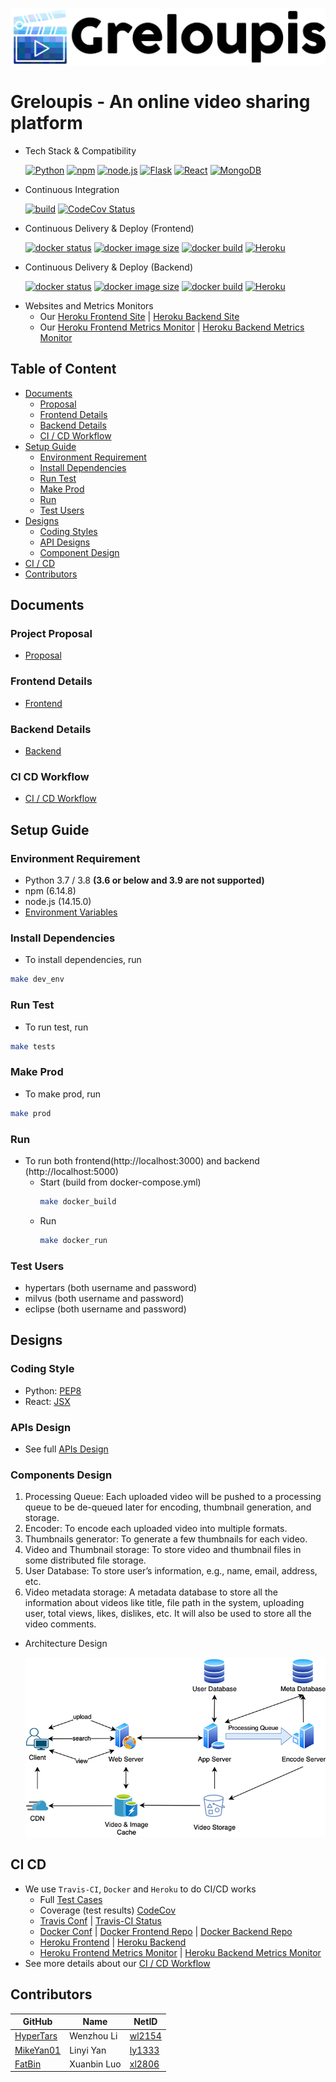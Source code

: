 [![logo](documents/greloupis-horizontal.png)](https://greloupis-frontend.herokuapp.com/)

# Greloupis - An online video sharing platform

- Tech Stack & Compatibility

    [![Python](https://img.shields.io/badge/python-3.7%20%7C%203.8-blue)](https://www.python.org/downloads/release/python-385/)
    [![npm](https://img.shields.io/badge/npm-6.14.8-blue)](https://blog.npmjs.org/post/626732790304686080/release-6148)
    [![node.js](https://img.shields.io/badge/node.js-14.15.0-blue)](https://nodejs.org/dist/latest-v14.x/docs/api/)
    [![Flask](https://img.shields.io/badge/Flask-1.1.2-blue)](https://pypi.org/project/Flask/)
    [![React](https://img.shields.io/badge/React-17.0.1-blue)](https://reactjs.org/versions)
    [![MongoDB](https://img.shields.io/badge/MongoDB-4.4-blue)](https://docs.mongodb.com/manual/release-notes/4.4/)

- Continuous Integration

    [![build](https://travis-ci.com/HyperTars/Online-Video-Platform.svg?token=btA3ungCKHqWzLxCoxT7&branch=master)](https://travis-ci.com/HyperTars/Online-Video-Platform)
    [![CodeCov Status](https://codecov.io/gh/HyperTars/Online-Video-Platform/branch/master/graph/badge.svg?token=8K7ODQK5BV)](https://codecov.io/gh/HyperTars/Online-Video-Platform)
    <!-- [![Coverall Status](https://coveralls.io/repos/github/HyperTars/Online-Video-Platform/badge.svg?t=dyCGTT)](https://coveralls.io/github/HyperTars/Online-Video-Platform) -->
    
- Continuous Delivery & Deploy (Frontend)

    [![docker status](https://img.shields.io/docker/cloud/build/hypertars/greloupis-frontend)](https://hub.docker.com/r/hypertars/greloupis-frontend)
    [![docker image size](https://img.shields.io/docker/image-size/hypertars/greloupis-frontend)](https://hub.docker.com/r/hypertars/greloupis-frontend/tags)
    [![docker build](https://img.shields.io/docker/cloud/automated/hypertars/greloupis-frontend)](https://hub.docker.com/r/hypertars/greloupis-frontend/builds)
    [![Heroku](https://pyheroku-badge.herokuapp.com/?app=greloupis-frontend&style=flat)](https://greloupis-frontend.herokuapp.com/)

- Continuous Delivery & Deploy (Backend)

    [![docker status](https://img.shields.io/docker/cloud/build/hypertars/greloupis-backend)](https://hub.docker.com/r/hypertars/greloupis-backend)
    [![docker image size](https://img.shields.io/docker/image-size/hypertars/greloupis-backend)](https://hub.docker.com/r/hypertars/greloupis-backend/tags)
    [![docker build](https://img.shields.io/docker/cloud/automated/hypertars/greloupis-backend)](https://hub.docker.com/r/hypertars/greloupis-backend/builds)
    [![Heroku](https://pyheroku-badge.herokuapp.com/?app=greloupis-backend&style=flat)](https://greloupis-backend.herokuapp.com/)

<!-- [Video.js](https://img.shields.io/badge/Video.js-7.8.4-blue) -->
<!-- [![tested with jest](https://img.shields.io/badge/tested_with-jest-99424f.svg)](https://github.com/facebook/jest) -->
<!-- [![code style: prettier](https://img.shields.io/badge/code_style-prettier-ff69b4.svg)](https://github.com/prettier/prettier) -->
<!-- [![stars](https://img.shields.io/github/stars/HyperTars/Online-Video-Platform.svg?style=plasticr)](https://github.com/HyperTars/Online-Video-Platform/stargazers) -->
<!-- [![commit activity](https://img.shields.io/github/commit-activity/y/HyperTars/Online-Video-Platform.svg?style=plasticr)](https://github.com/HyperTars/Online-Video-Platform/commits/master) -->
<!-- [![last commit](https://img.shields.io/github/last-commit/HyperTars/Online-Video-Platform.svg?style=plasticr)](https://github.com/HyperTars/Online-Video-Platform/commits/master) -->

- Websites and Metrics Monitors
    - Our [Heroku Frontend Site](https://greloupis-frontend.herokuapp.com/) | [Heroku Backend Site](https://greloupis-backend.herokuapp.com/)
    - Our [Heroku Frontend Metrics Monitor](https://metrics.librato.com/s/public/wxet4vyas) | [Heroku Backend Metrics Monitor](https://metrics.librato.com/s/public/reo8fj68x)

## Table of Content
- [Documents](#Documents)
  * [Proposal](#Project-Proposal)
  * [Frontend Details](#Frontend-Details)
  * [Backend Details](#Backend-Details)
  * [CI / CD Workflow](#CI-CD-Workflow)
- [Setup Guide](#Setup-Guide)
  * [Environment Requirement](#Environment-Requirement)
  * [Install Dependencies](#Install-Dependencies)
  * [Run Test](#Run-Test)
  * [Make Prod](#Make-Prod)
  * [Run](#Run)
  * [Test Users](#Test-Users)
- [Designs](#Designs)
  * [Coding Styles](#Coding-Style)
  * [API Designs](#Test-Users)
  * [Component Design](#Components-Design)
- [CI / CD](#CI-CD)
- [Contributors](#Contributors)

## Documents
### Project Proposal
- [Proposal](documents/Proposal.md)
### Frontend Details
- [Frontend](frontend/readme.md)
### Backend Details
- [Backend](backend/readme.md)
### CI CD Workflow
- [CI / CD Workflow](documents/cicd.md)
  
## Setup Guide

### Environment Requirement
- Python 3.7 / 3.8 **(3.6 or below and 3.9 are not supported)**
- npm (6.14.8)
- node.js (14.15.0)
- [Environment Variables](documents/env.sh)

### Install Dependencies
- To install dependencies, run
```bash
make dev_env
```

### Run Test
- To run test, run
```bash
make tests
```

### Make Prod
- To make prod, run
```bash
make prod
```

### Run
- To run both frontend(http://localhost:3000) and backend (http://localhost:5000)
    - Start (build from docker-compose.yml)
        ```bash
        make docker_build
        ```
    - Run
        ```bash
        make docker_run
        ```

### Test Users
- hypertars (both username and password)
- milvus (both username and password)
- eclipse (both username and password)

## Designs
### Coding Style
- Python: [PEP8](https://www.python.org/dev/peps/pep-0008/)
- React: [JSX](https://reactjs.org/docs/introducing-jsx.html)

### APIs Design
- See full [APIs Design](documents/APIs.md)

### Components Design
1. Processing Queue: Each uploaded video will be pushed to a processing queue to be de-queued later for encoding, thumbnail generation, and storage.
2. Encoder: To encode each uploaded video into multiple formats.
3. Thumbnails generator: To generate a few thumbnails for each video.
4. Video and Thumbnail storage: To store video and thumbnail files in some distributed file storage.
5. User Database: To store user’s information, e.g., name, email, address, etc.
6. Video metadata storage: A metadata database to store all the information about videos like title, file path in the system, uploading user, total views, likes, dislikes, etc. It will also be used to store all the video comments.

- Architecture Design
    
    ![Architecture Design Diagram](documents/ArchitectureDesign_resize.png)

## CI CD
- We use `Travis-CI`, `Docker` and `Heroku` to do CI/CD works
  - Full [Test Cases](documents/Test.md)
  - Coverage (test results) [CodeCov](https://codecov.io/gh/HyperTars/Online-Video-Platform)
  - [Travis Conf](.travis.yml) | [Travis-CI Status](https://travis-ci.com/github/HyperTars/Online-Video-Platform)
  - [Docker Conf](docker-compose.yml) | [Docker Frontend Repo](https://hub.docker.com/r/hypertars/greloupis-frontend/tags) | [Docker Backend Repo](https://hub.docker.com/r/hypertars/greloupis-backend/tags)
  - [Heroku Frontend](https://greloupis-frontend.herokuapp.com/) | [Heroku Backend](https://greloupis-backend.herokuapp.com/)
  - [Heroku Frontend Metrics Monitor](https://metrics.librato.com/s/public/wxet4vyas) | [Heroku Backend Metrics Monitor](https://metrics.librato.com/s/public/reo8fj68x)
- See more details about our [CI / CD Workflow](documents/cicd.md)

## Contributors
  
  GitHub | Name | NetID
  --- | --- | ---
  [HyperTars](https://github.com/HyperTars) | Wenzhou Li | [wl2154](mailto:wl2154@nyu.edu)
  [MikeYan01](https://github.com/MikeYan01) | Linyi Yan | [ly1333](mailto:ly1333@nyu.edu)
  [FatBin](https://github.com/FatBin) | Xuanbin Luo | [xl2806](mailto:xl2806@nyu.edu)
